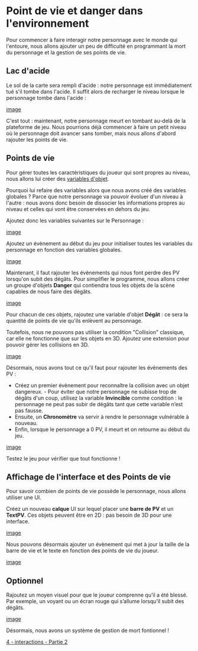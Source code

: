 # Point de vie et danger dans l'environnement

Pour commencer à faire interagir notre personnage avec le monde qui l'entoure, nous allons ajouter un peu de difficulté en programmant la mort du personnage et la gestion de ses points de vie.

## Lac d'acide 

Le sol de la carte sera rempli d'acide : notre personnage est immédiatement tué s'il tombe dans l'acide. Il suffit alors de recharger le niveau lorsque le personnage tombe dans l'acide :

[image](https://github.com/g404-code-gaming/Pick-Pack---Action-Adventure-Game/blob/main/Image/1_PV_0.JPG)

C'est tout : maintenant, notre personnage meurt en tombant au-delà de la plateforme de jeu. Nous pourrions déjà commencer à faire un petit niveau où le personnage doit avancer sans tomber, mais nous allons d'abord rajouter les points de vie.

## Points de vie

Pour gérer toutes les caractéristiques du joueur qui sont propres au niveau, nous allons lui créer des [variables d'objet](https://github.com/g404-code-gaming/GDevelop_Cour/blob/main/Variables.md).

Pourquoi lui refaire des variables alors que nous avons créé des variables globales ? Parce que notre personnage va pouvoir évoluer d'un niveau à l'autre : nous avons donc besoin de dissocier les informations propres au niveau et celles qui vont être conservées en dehors du jeu.

Ajoutez donc les variables suivantes sur le Personnage :

[image](https://github.com/g404-code-gaming/Pick-Pack---Action-Adventure-Game/blob/main/Image/1_PV_1.JPG) 

Ajoutez un évènement au début du jeu pour initialiser toutes les variables du personnage en fonction des variables globales.

[image](https://github.com/g404-code-gaming/Pick-Pack---Action-Adventure-Game/blob/main/Image/1_PV_2.JPG)

Maintenant, il faut rajouter les évènements qui nous font perdre des PV lorsqu'on subit des dégâts. Pour simplifier le programme, nous allons créer un groupe d'objets **Danger** qui contiendra tous les objets de la scène capables de nous faire des dégâts.

[image](https://github.com/g404-code-gaming/Pick-Pack---Action-Adventure-Game/blob/main/Image/1_PV_3.JPG)

Pour chacun de ces objets, rajoutez une variable d'objet **Dégât** : ce sera la quantité de points de vie qu'ils enlèvent au personnage.

Toutefois, nous ne pouvons pas utiliser la condition "Collision" classique, car elle ne fonctionne que sur les objets en 3D. Ajoutez une extension pour pouvoir gérer les collisions en 3D.

[image](https://github.com/g404-code-gaming/Pick-Pack---Action-Adventure-Game/blob/main/Image/1_PV_4.JPG)

Désormais, nous avons tout ce qu'il faut pour rajouter les évènements des PV :  
- Créez un premier évènement pour reconnaître la collision avec un objet dangereux. - Pour éviter que notre personnage ne subisse trop de dégâts d'un coup, utilisez la variable **Invincible** comme condition : le personnage ne peut pas subir de dégâts tant que cette variable n’est pas fausse.  
- Ensuite, un **Chronomètre** va servir à rendre le personnage vulnérable à nouveau.  
- Enfin, lorsque le personnage a 0 PV, il meurt et on retourne au début du jeu.

[image](https://github.com/g404-code-gaming/Pick-Pack---Action-Adventure-Game/blob/main/Image/1_PV_5.JPG)

Testez le jeu pour vérifier que tout fonctionne !

## Affichage de l'interface et des Points de vie

Pour savoir combien de points de vie possède le personnage, nous allons utiliser une UI.

Créez un nouveau **calque** UI sur lequel placer une **barre de PV** et un **TextPV**. Ces objets peuvent être en 2D : pas besoin de 3D pour une interface.

[image](https://github.com/g404-code-gaming/Pick-Pack---Action-Adventure-Game/blob/main/Image/1_PV_6.JPG)

Nous pouvons désormais ajouter un évènement qui met à jour la taille de la barre de vie et le texte en fonction des points de vie du joueur.

[image](https://github.com/g404-code-gaming/Pick-Pack---Action-Adventure-Game/blob/main/Image/1_PV_7.JPG)

## Optionnel 

Rajoutez un moyen visuel pour que le joueur comprenne qu’il a été blessé. Par exemple, un voyant ou un écran rouge qui s’allume lorsqu’il subit des dégâts.

[image](https://github.com/g404-code-gaming/Pick-Pack---Action-Adventure-Game/blob/main/Image/1_PV_8.JPG)

Désormais, nous avons un système de gestion de mort fontionnel ! 

[4 - interactions - Partie 2]()

